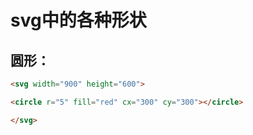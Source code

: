# svg中的各种形状

## 圆形：
```html
<svg width="900" height="600">

<circle r="5" fill="red" cx="300" cy="300"></circle>

</svg>
```
